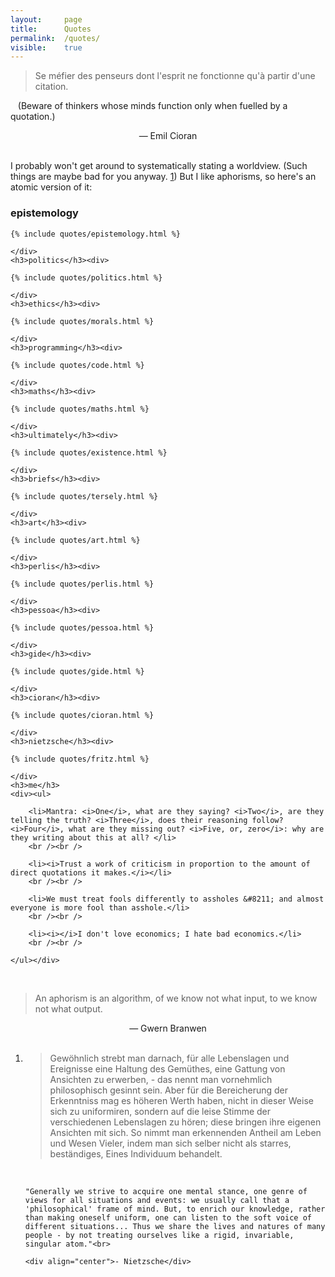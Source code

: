 ```yaml
---
layout: 	page
title: 		Quotes
permalink: 	/quotes/
visible:	true
---
```


> Se méfier des penseurs dont l'esprit ne fonctionne qu'à partir d'une citation.

&nbsp;&nbsp;&nbsp;(Beware of thinkers whose minds function only when fuelled by a quotation.)

<div align="center">— Emil Cioran</div><br>

I probably won't get around to systematically stating a worldview. (Such things are maybe bad for you anyway. <a href="fn:1" id="fn:1">1</a>) But I like aphorisms, so here's an atomic version of it:


<div class="accordion">
	<h3>epistemology</h3><div>

	{% include quotes/epistemology.html %}

	</div>
	<h3>politics</h3><div>

	{% include quotes/politics.html %}

	</div>
	<h3>ethics</h3><div>

	{% include quotes/morals.html %}

	</div>
	<h3>programming</h3><div>

	{% include quotes/code.html %}

	</div>
	<h3>maths</h3><div>

	{% include quotes/maths.html %}

	</div>
	<h3>ultimately</h3><div>

	{% include quotes/existence.html %}
	
	</div>
	<h3>briefs</h3><div>

	{% include quotes/tersely.html %}
	
	</div>
	<h3>art</h3><div>
	
	{% include quotes/art.html %}

	</div>
	<h3>perlis</h3><div>

	{% include quotes/perlis.html %}

	</div>
	<h3>pessoa</h3><div>

	{% include quotes/pessoa.html %}

	</div>
	<h3>gide</h3><div>

	{% include quotes/gide.html %}

	</div>
	<h3>cioran</h3><div>

	{% include quotes/cioran.html %}

	</div>
	<h3>nietzsche</h3><div>

	{% include quotes/fritz.html %}

	</div>
	<h3>me</h3>
	<div><ul>

		<li>Mantra: <i>One</i>, what are they saying? <i>Two</i>, are they telling the truth? <i>Three</i>, does their reasoning follow? <i>Four</i>, what are they missing out? <i>Five, or, zero</i>: why are they writing about this at all? </li>
		<br /><br />

		<li><i>Trust a work of criticism in proportion to the amount of direct quotations it makes.</i></li>
		<br /><br />

		<li>We must treat fools differently to assholes &#8211; and almost everyone is more fool than asshole.</li>
		<br /><br />

		<li><i></i>I don't love economics; I hate bad economics.</li>
		<br /><br />

	</ul></div>

</div><br>


> An aphorism is an algorithm, of we know not what input,
to we know not what output.

<div align="center">— Gwern Branwen</div><br>


<script src="/js/jquery.min.js" ></script>
<script src="/js/bigfoot.min.js"></script>
<script>$.bigfoot({ positionContent: true });</script>

<div class="footnotes"><ol>
    <!-- 1 -->
    <li class="footnote" id="fn:1">
	<blockquote>Gewöhnlich strebt man darnach, für alle Lebenslagen und Ereignisse eine Haltung des Gemüthes, eine Gattung von Ansichten zu erwerben, - das nennt man vornehmlich philosophisch gesinnt sein. Aber für die Bereicherung der Erkenntniss mag es höheren Werth haben, nicht in dieser Weise sich zu uniformiren, sondern auf die leise Stimme der verschiedenen Lebenslagen zu hören; diese bringen ihre eigenen Ansichten mit sich. So nimmt man erkennenden Antheil am Leben und Wesen Vieler, indem man sich selber nicht als starres, beständiges, Eines Individuum behandelt.</blockquote><br>

	"Generally we strive to acquire one mental stance, one genre of views for all situations and events: we usually call that a 'philosophical' frame of mind. But, to enrich our knowledge, rather than making oneself uniform, one can listen to the soft voice of different situations... Thus we share the lives and natures of many people - by not treating ourselves like a rigid, invariable, singular atom."<br>

	<div align="center">- Nietzsche</div>
</li>
</ol>
<br>

